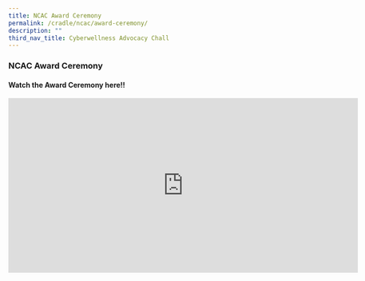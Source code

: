 ```yaml
---
title: NCAC Award Ceremony
permalink: /cradle/ncac/award-ceremony/
description: ""
third_nav_title: Cyberwellness Advocacy Chall
---
```

### **NCAC Award Ceremony**
#### **Watch the Award Ceremony here!!**

<iframe width="700" height="350" src="https://www.youtube.com/embed/jkJdkOsTBrg" title="NCAC Award ceremony" frameborder="0" allow="accelerometer; autoplay; clipboard-write; encrypted-media; gyroscope; picture-in-picture" allowfullscreen></iframe>